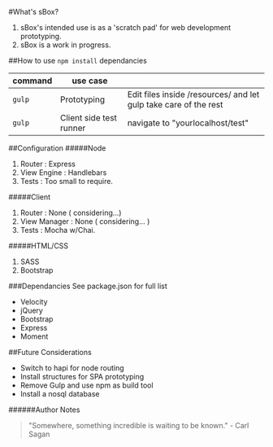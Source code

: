 
#What's sBox?
1. sBox's intended use is as a 'scratch pad' for web development prototyping.
2. sBox is a work in progress.

##How to use
`npm install` dependancies

command | use case | &nbsp;
------------ | ------------- | -------------
`gulp` | Prototyping | Edit files inside /resources/ and let gulp take care of the rest
`gulp` | Client side test runner | navigate to "yourlocalhost/test"

##Configuration
#####Node
1. Router : Express
2. View Engine : Handlebars
3. Tests : Too small to require.

#####Client
1. Router : None ( considering...)
2. View Manager : None ( considering... )
3. Tests : Mocha w/Chai.

#####HTML/CSS
1. SASS
2. Bootstrap

###Dependancies
See package.json for full list
+ Velocity
+ jQuery
+ Bootstrap
+ Express
+ Moment

##Future Considerations
+ Switch to hapi for node routing
+ Install structures for SPA prototyping
+ Remove Gulp and use npm as build tool
+ Install a nosql database

######Author Notes
> "Somewhere, something incredible is waiting to be known." - Carl Sagan